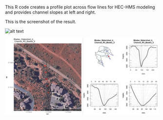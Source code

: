 This R code creates a profile plot across flow lines for HEC-HMS modeling and provides channel slopes at left and right.

This is the screenshot of the result.

![alt text](https://github.com/sulochandhungel/Data-Analysis-using-R/Hydrology/TerrainPlot/PlotTerrainResult.jpg?raw=true)


![alt text](https://github.com/sulochandhungel/Data-Analysis-using-R/blob/master/Hydrology/TerrainPlot/PlotTerrainResult.jpg)
